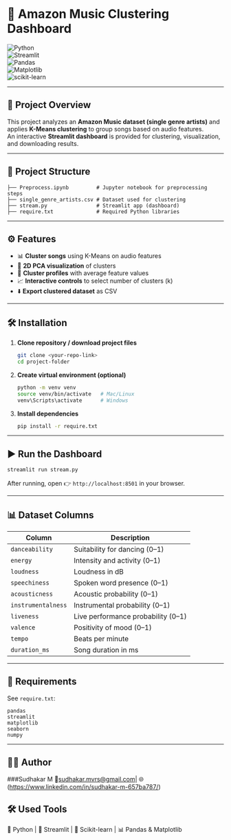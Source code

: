 # 🎵 Amazon Music Clustering Dashboard  

![Python](https://img.shields.io/badge/Python-3.8+-blue?logo=python)  
![Streamlit](https://img.shields.io/badge/Streamlit-App-red?logo=streamlit)  
![Pandas](https://img.shields.io/badge/Pandas-Data%20Analysis-150458?logo=pandas)  
![Matplotlib](https://img.shields.io/badge/Matplotlib-Visualization-yellow?logo=plotly)  
![scikit-learn](https://img.shields.io/badge/Scikit--Learn-ML-orange?logo=scikit-learn)  

---

## 📌 Project Overview  
This project analyzes an **Amazon Music dataset (single genre artists)** and applies **K-Means clustering** to group songs based on audio features.  
An interactive **Streamlit dashboard** is provided for clustering, visualization, and downloading results.  

---

## 📂 Project Structure  
```
├── Preprocess.ipynb         # Jupyter notebook for preprocessing steps
├── single_genre_artists.csv # Dataset used for clustering
├── stream.py                # Streamlit app (dashboard)
├── require.txt              # Required Python libraries
```

---

## ⚙️ Features  
- 📊 **Cluster songs** using K-Means on audio features  
- 🎨 **2D PCA visualization** of clusters  
- 📌 **Cluster profiles** with average feature values  
- 📈 **Interactive controls** to select number of clusters (k)  
- ⬇️ **Export clustered dataset** as CSV  

---

## 🛠️ Installation  

1. **Clone repository / download project files**  
   ```bash
   git clone <your-repo-link>
   cd project-folder
   ```

2. **Create virtual environment (optional)**  
   ```bash
   python -m venv venv
   source venv/bin/activate   # Mac/Linux
   venv\Scripts\activate      # Windows
   ```

3. **Install dependencies**  
   ```bash
   pip install -r require.txt
   ```

---

## ▶️ Run the Dashboard  
```bash
streamlit run stream.py
```

After running, open 👉 `http://localhost:8501` in your browser.  

---

## 📊 Dataset Columns  
| Column          | Description |
|-----------------|-------------|
| `danceability`  | Suitability for dancing (0–1) |
| `energy`        | Intensity and activity (0–1) |
| `loudness`      | Loudness in dB |
| `speechiness`   | Spoken word presence (0–1) |
| `acousticness`  | Acoustic probability (0–1) |
| `instrumentalness` | Instrumental probability (0–1) |
| `liveness`      | Live performance probability (0–1) |
| `valence`       | Positivity of mood (0–1) |
| `tempo`         | Beats per minute |
| `duration_ms`   | Song duration in ms |

---

## 📎 Requirements  
See `require.txt`:  
```
pandas
streamlit
matplotlib
seaborn
numpy
```
---
## 🧑‍💻 Author  
###Sudhakar M
📧sudhakar.mvrs@gmail.com| 🌐 (https://www.linkedin.com/in/sudhakar-m-657ba787/)
## 🛠️ Used Tools
🐍 Python | 🚀 Streamlit | 🤖 Scikit-learn | 📊 Pandas & Matplotlib  
